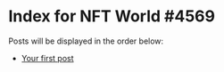 # Index for NFT World #4569
Posts will be displayed in the order below:

- [Your first post](./001-first.md)

